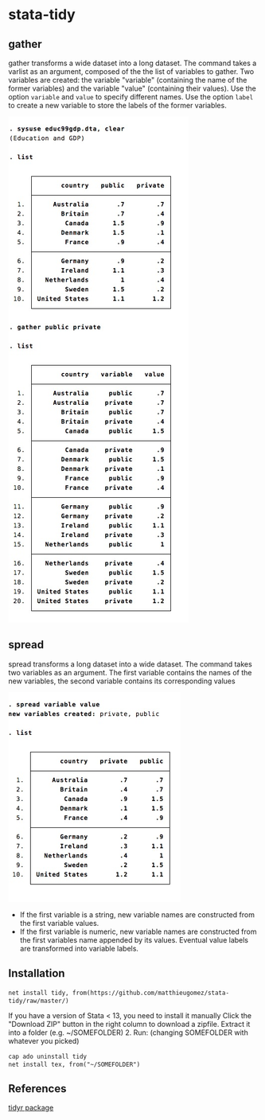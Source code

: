 stata-tidy
===========


## gather
gather transforms a wide dataset into a long dataset. The command takes a varlist as an argument, composed of the the list of variables to gather.
Two variables are created: the variable "variable" (containing the name of the former variables) and the variable "value" (containing their values). Use the option `variable` and `value` to specify different names. 
Use the option  `label` to create a new variable to store the labels of the former variables.


![](img/gather.jpg)


## spread
spread transforms a long dataset into a wide dataset. The command takes two variables as an argument. The first variable contains the names of the new variables, the second variable contains its corresponding values


![](img/spread.jpg)

- If the first variable is a string, new variable names are constructed from the first variable values.
- If the first variable is numeric, new variable names are constructed from the first variables name appended by its values. Eventual value labels are transformed into variable labels.


## Installation
```
net install tidy, from(https://github.com/matthieugomez/stata-tidy/raw/master/)
```

If you have a version of Stata < 13, you need to install it manually
Click the "Download ZIP" button in the right column to download a zipfile. Extract it into a folder (e.g. ~/SOMEFOLDER)
2. Run: (changing SOMEFOLDER with whatever you picked)
```
cap ado uninstall tidy
net install tex, from("~/SOMEFOLDER")
```

## References
[tidyr package](https://github.com/hadley/tidyr)